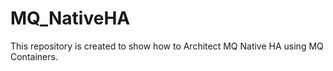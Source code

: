 # MQ_NativeHA
This repository is created to show how to Architect MQ Native HA using MQ Containers.
